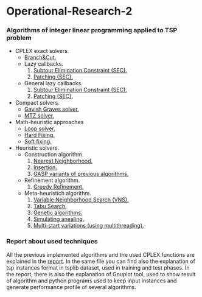 # Operational-Research-2
### Algorithms of integer linear programming applied to TSP problem
- CPLEX exact solvers.
  - [Branch&Cut.](https://github.com/RaffaDNDM/Operational-Research-2/blob/master/TSP/TSP/bc_solver.h)
  - Lazy callbacks.
    1. [Subtour Elimination Constraint (SEC).](https://github.com/RaffaDNDM/Operational-Research-2/blob/master/TSP/TSP/bc_solver.h)
    2. [Patching (SEC).](https://github.com/RaffaDNDM/Operational-Research-2/blob/master/TSP/TSP/bc_solver.h)
  - General lazy callbacks.
    1. [Subtour Elimination Constraint (SEC).](https://github.com/RaffaDNDM/Operational-Research-2/blob/master/TSP/TSP/bc_solver.h)
    2. [Patching (SEC).](https://github.com/RaffaDNDM/Operational-Research-2/blob/master/TSP/TSP/bc_solver.h)
- Compact solvers.
  - [Gavish Graves solver.](https://github.com/RaffaDNDM/Operational-Research-2/blob/master/TSP/TSP/gg_solver.h)
  - [MTZ solver.](https://github.com/RaffaDNDM/Operational-Research-2/blob/master/TSP/TSP/mtz_solver.h)
- Math-heuristic approaches
  - [Loop solver.](https://github.com/RaffaDNDM/Operational-Research-2/blob/master/TSP/TSP/loop_solver.h)
  - [Hard Fixing.](https://github.com/RaffaDNDM/Operational-Research-2/blob/master/TSP/TSP/bc_solver.h)
  - [Soft fixing.](https://github.com/RaffaDNDM/Operational-Research-2/blob/master/TSP/TSP/bc_solver.h)
- Heuristic solvers.
  - Construction algorithm.
    1. [Nearest Neighborhood.](https://github.com/RaffaDNDM/Operational-Research-2/blob/master/TSP/TSP/heuristic.h)
    2. [Insertion.](https://github.com/RaffaDNDM/Operational-Research-2/blob/master/TSP/TSP/heuristic.h)
    3. [GASP variants of previous algorithms.](https://github.com/RaffaDNDM/Operational-Research-2/blob/master/TSP/TSP/heuristic.h)
  - Refinement algorithm.
    1. [Greedy Refinement.](https://github.com/RaffaDNDM/Operational-Research-2/blob/master/TSP/TSP/heuristic.h)
  - Meta-heuristich algorithm.
    1. [Variable Neighborhood Search (VNS).](https://github.com/RaffaDNDM/Operational-Research-2/blob/master/TSP/TSP/heuristic.h)
    2. [Tabu Search.](https://github.com/RaffaDNDM/Operational-Research-2/blob/master/TSP/TSP/heuristic.h)
    3. [Genetic algorithms.](https://github.com/RaffaDNDM/Operational-Research-2/blob/master/TSP/TSP/heuristic.h)
    4. [Simulating anealing.](https://github.com/RaffaDNDM/Operational-Research-2/blob/master/TSP/TSP/heuristic.h)
    5. [Multi-start variations (using multithreading).](https://github.com/RaffaDNDM/Operational-Research-2/blob/master/TSP/TSP/heuristic.h)

### Report about used techniques

All the previous implemented algorithms and the used CPLEX functions are explained in the [report](https://github.com/RaffaDNDM/Operational-Research-2/blob/master/Report/Report.pdf).
In the same file you can find also the explanation of tsp instances format in tsplib dataset, used in training and test phases.
In the report, there is also the explanation of Gnuplot tool, used to show result of algorithm and python programs used to keep input instances and generate performance profile of several algorithms.
